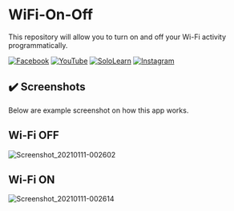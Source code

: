 # WiFi-On-Off
This repository will allow you to turn on and off your Wi-Fi activity programmatically.

[![Facebook](https://img.shields.io/badge/facebook-%231877F2.svg?&style=for-the-badge&logo=facebook&logoColor=white)](https://www.facebook.com/rovie.programmer15) 
[![YouTube](https://img.shields.io/badge/youtube-%23FF0000.svg?&style=for-the-badge&logo=youtube&logoColor=white)](https://www.youtube.com/c/RovieFrancisco15)
[![SoloLearn](https://img.shields.io/badge/sololearn-%8088FF88.svg?&style=for-the-badge&logo=sololearn&logoColor=white)](https://www.sololearn.com/Profile/7001002/?ref=app)
[![Instagram](https://img.shields.io/badge/instagram-%23e4405f.svg?&style=for-the-badge&logo=instagram&logoColor=white)](https://www.instagram.com/franz0515)

## :heavy_check_mark: Screenshots
Below are example screenshot on how this app works.

## Wi-Fi OFF
![Screenshot_20210111-002602](https://user-images.githubusercontent.com/40444648/104128644-da2ba480-53a3-11eb-9de2-10bc25115c83.png)

## Wi-Fi ON
![Screenshot_20210111-002614](https://user-images.githubusercontent.com/40444648/104128656-e152b280-53a3-11eb-83ad-f7e8ac2b702f.png)

